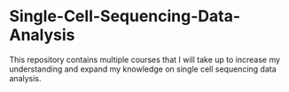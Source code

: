 # Single-Cell-Sequencing-Data-Analysis
This repository contains multiple courses that I will take up to increase my understanding and expand my knowledge on single cell sequencing data analysis.
